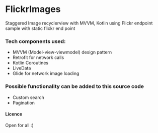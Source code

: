# FlickrImages
Staggered Image recyclerview with MVVM, Kotlin using Flickr endpoint sample with static flickr end point



### Tech components used:

* MVVM (Model-view-viewmodel) design pattern
* Retrofit for network calls
* Kotlin Coroutines
* LiveData
* Glide for network image loading

### Possible functionality can be added to this source code
* Custom search
* Pagination

#### Licence
Open for all :)
